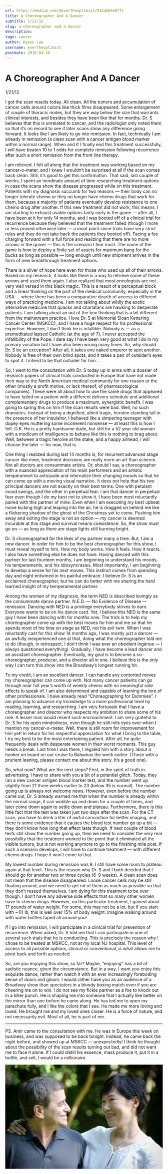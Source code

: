 ```yaml
---
url: https://medium.com/@evertheoptimist/814ab68a0ff1
title: A Choreographer And A Dancer
subtitle: 1/21/12
slug: a-choreographer-and-a-dancer
description: 
tags: cancer
author: Hyeon Lee
username: evertheoptimist
postdate: 2019-04-28
---
```


# A Choreographer And A Dancer

1/21/12

I got the scan results today. All clean. All the tumors and accumulation of cancer cells around colons like thick films disappeared. Some enlargement of couple of thoracic nodes, but they are way below the size that warrants clinical interests, and besides they have been like that for months. Dr. S believes that this is unrelated to cancer, and the radiologist only noted them so that it’s on record to see if later scans show any difference going forward. It looks like I am likely to go into remission. In fact, technically I am already in remission (a clean scan with a cancer antigen blood marker within a normal range). When and if I finally end this treatment successfully, I will have beaten 10 to 1 odds for complete remission following recurrence after such a short remission from the front line therapy.

I am relieved. I felt all along that the treatment was working based on my cancer-o-meter, and I knew I wouldn’t be surprised at all if the scan comes back clean. Still, it’s good to get this confirmation. That said, last couple of weeks, I spent an inordinate amount of time researching treatment options in case the scans show the disease progressed while on this treatment. Patients with my diagnosis succumb for two reasons — their body can no longer tolerate chemo or they no longer have chemo drugs that work for them, because a majority of patients eventually develop resistance to one chemo drug after another. If this new treatment did not work, this means, I am starting to exhaust usable options fairly early in the game — after all, I have been at it for only 14 months, and I was booted off of a clinical trial for recurrence because they believed that the treatment failed (though I more or less proved otherwise later — a moot point since trials have very strict rules and they do not take back the patients they booted off). Facing a foe charging forward with a full force and realizing that there are no more arrows in the quiver — this is the scenario I fear most. The name of the game is how to deploy a finite set of assets for maximum bang for the bucks as long as possible — long enough until new shipment arrives in the form of new breakthrough treatment options.

There is a sliver of hope here even for those who used up all of their arrows. Based on my research, it looks like there is a way to retrieve some of these arrows and used them again. I also realized that most oncologists are not very well versed in this black magic. This is a result of a perceptual block and a linear thinking on the part of the medical community, especially in the USA — where there has been a comparative dearth of access to different ways of practicing medicine. I am not talking about wildly the exotic alternative medicine that quacks and charlatans are hawking to desperate patients. I am talking about an out of the box thinking that is a bit different from the mainstream practice. I love Dr. S at Memorial Sloan Kettering Cancer Center (MSKCC), and I have a huge respect for his professional expertise. However, I don’t think he is infallible. Nobody is — as a premeditated lapsed Catholic (at the age of 7), I never accepted the infallibility of the Pope. I dare say I have been very good at what I do in my primary vocation but I have also been wrong many times. So, why should Dr. S be an exception? After all, it takes one naked emperor to spot another. Nobody is free of their own blind spots, and it takes a pair of outsider’s eyes to spot it. I intend to be that outsider for him. .

So, I went to the consultation with Dr. S today up in arms with a dossier of research papers of clinical trials conducted in Europe that have not made their way to the North American medical community for one reason or the other (mostly a profit motive, or lack thereof, of pharmacological companies). These were all about how to use the same drugs that appeared to have failed on a patient with a different delivery schedule and additional complementary drugs to produce a maximum, synergistic benefit. I was going to spring this on him if the scan results were bad. Well, no such dramatics. Instead of being a dignified, albeit tragic, heroine standing tall in the presence of her inquisitor, I behaved like a simpering teenager with dopey eyes muttering some incoherent nonsense — at least this is how I felt. O.K. He is a pretty handsome dude, but still for a 52 year old woman with a modicum of intelligence to behave like this is nothing to brag about. Well, between a tragic heroine at the stake, and a happy airhead, I will choose the later — for now, that is.

One thing I realized during last 14 months is, for recurrent advanced stage cancer like mine, treatment decisions are really more an art than science. Not all doctors are consummate artists. Or, should I say, a choreographer with a nuanced appreciation of his main performers and an artistic temperament to anticipate and internalize their changing moods so that he can come up with a moving visual narrative. It does not help that his two principal dancers are not exactly on their best terms. One with petulant mood swings, and the other in perpetual fear. I am that dancer in perpetual fear even though I do my best not to show it. I have been most reluctantly paired with this partner of mine. Even when I am executing my best upbeat move kicking high and leaping into the air, he is dragged on behind me like a flickering shadow of the ghost of the Christmas yet to come. Pushing him away and exiting the stage is not an option — my cancer is deemed incurable at this stage and survival means coexistence. So, the show must go on — as long as there are stage lights still burning bright.

Dr. S choreographed for the likes of my partner many a time. But, I am a new dancer. In order for him to be the best choreographer for this show, I must reveal myself to him. How my body works. How it feels. How it reacts. I also have something else he does not have. Having danced with this partner for last fourteen months, I am beginning to understand his moods, his temperaments, and his idiosyncrasies. Most importantly, I am beginning to develop a sense for his next moves. This instinct comes from spending day and night entwined in his painful embrace. I believe Dr. S is an acclaimed choreographer, but he can do better with me sharing the hard learned insight of my temperamental partner.

Among the women of my diagnosis, the term NED is described lovingly as the consummate dance partner. N.E.D. — No Evidence of Disease — remission. Dancing with NED is a privilege everybody strives to earn. Everyone wants to be on his dance card. Yet, I believe this NED is the same guy I have been dancing with for months now. The trick is to help my choreographer come up with the best moves for him and me so that he spends most of his time on stage as NED, not his evil twin. When I was reluctantly cast for this show 14 months ago, I was mostly just a dancer — an awfully inexperienced one at that, doing what the choreographer told me to do (though, in retrospect, I don’t think I was ever an obedient ingénue — I always questioned everything). Gradually, I have become a lead dancer and an assistant choreographer. Eventually, my goal is to become a co-choreographer, producer, and a director all in one. I believe this is the only way I can turn this show into the Broadway’s longest running hit.

To my credit, I am an excellent dancer. I can handle any contorted moves my choreographer can come up with. Not many cancer patients can go through near full year’s worth of weekly chemo with no meaningful side effects to speak of. I am also determined and capable of learning the lore of other professionals. I have already read “Choreographing for Dummies”. I am planning to advance my knowledge to a more professional level by reading, learning, and researching. I am very fortunate that I have a choreographer and director who respects my ambition to share some of his role. A lesser man would resent such encroachment. I am very grateful to Dr. S for his open mindedness, even though he still rolls eyes over when I mention my cancer-o-meter. Well, there is still room for improvement for him yet! In return for his respectful appreciation for what I bring to the table, I try my best to be the most entertaining patient. After all, he quite frequently deals with desperate women in their worst moments. This guy needs a break. Last time I was there, I regaled him with a story about a hooker on board on our cruise to Bahamas the week earlier. (Those with a prurient leaning, please contact me about this story. It’s a good one).

So, what now? What are the next steps? First, in the spirit of truth in advertising, I have to share with you a bit of a potential glitch. Today, they ran a new cancer antigen blood marker test, and the number went up slightly from 21 three weeks earlier to 23 (below 35 is normal). The number going up is always not welcome news. However, even before the number came out, Dr. S already warned me that when the number is already within the normal range, it can wobble up and down for a couple of times, and later come down again to settle down and plateau. Furthermore, there is this little fact that the test was taken just two days after the scan. For the CT scan, you have to drink a liter of awful concoction for better imaging, and there is some evidence that it causes the blood test number go up a bit — they don’t know how long that effect lasts though. If next couple of blood tests still show the number going up, then we need to consider the very real possibility that the treatment worked to the point that it eliminated all the visible tumors, but is not working anymore to go to the finishing mile post. If such a scenario develops, I will have to continue treatment — with different chemo drugs. I hope it won’t come to that.

My lowest number during remission was 8. I still have some room to plateau again at that level. This is the reason why Dr. S and I both decided that I should go for another two or three cycles (6–9 weeks). A clean scan does not mean that the disease disappeared. Loose cancer cells may be still floating around, and we need to get rid of them as much as possible so that they don’t reseed themselves. I am dying for this treatment to be over though. I don’t have any adverse side effects that so many other women have to chemo drugs. However, on this particular treatment, I gained about 17 pounds of water weight. For some, this may not be a lot, but if you start with ~111 lb, this is well over 15% of body weight. Imagine walking around with water bottles taped all around you!

If I go into remission, I will participate in a clinical trial for prevention of recurrence. When asked, Dr. S told me that I can participate in one of several such trials that he is conducting. This is precisely the reason why I chose to be treated at MSKCC, not at my local NJ hospital. This level of access to all possible options, clinical or conventional, is what allows me to pivot back and forth as needed.

So, are you enjoying this show, so far? Maybe, “enjoying” has a bit of sadistic nuance, given the circumstance. But in a way, I want you enjoy this exquisite dance, rather than watch it with an ever increasingly foreboding sense of doom and gloom. I would rather have you as an audience of a Broadway show than spectators in a bloody boxing match even if you are cheering me on to win. I do not see my fickle partner as a foe to knock out in a killer punch. He is shaping me into someone that I actually like better on the mirror than one before he came along. He has led me to open my parachute fully, and I like the colors that I see. He made me more loving and loved. He brought me and my loved ones closer. He is a force of nature, and not necessarily evil. Most of all, he is part of me.

*******************

PS. Amir came to the consultation with me. He was in Europe this week on business, and was supposed to be back tonight. Instead, he came back the night before, and showed up at MSKCC — unexpectedly! I think he thought about the possibility of the scan results turning out bad, and did not want me to face it alone. If I could distill his essence, mass produce it, put it in a bottle, and sell, I would be a millionaire.

![June 2012](./assets/1*fOyKiVpK80IkAVdifk3zgA.png)


